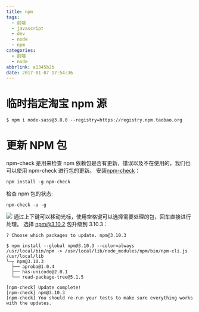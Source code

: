 ```yaml
---
title: npm
tags:
  - 前端
  - javascript
  - dev
  - node
  - npm
categories:
  - 前端
  - node
abbrlink: a1345b2b
date: 2017-01-07 17:54:36
---
```


# 临时指定淘宝 npm 源

```
$ npm i node-sass@3.8.0 --registry=https://registry.npm.taobao.org
```

<!-- more -->

# 更新 NPM 包

npm-check 是用来检查 npm 依赖包是否有更新，错误以及不在使用的，我们也可以使用 npm-check 进行包的更新。
安装[npm-check](https://github.com/dylang/npm-check)：

```
npm install -g npm-check
```

检查 npm 包的状态:

```
npm-check -u -g
```

![](https://segmentfault.com/image?src=https://upload-images.jianshu.io/upload_images/22188-aef0b264869c5366.png?imageMogr2/auto-orient/strip%7CimageView2/2/w/1240&objectId=1190000005857342&token=621ff08a92f8cd8e6f0e6c3e7d67526f)
通过上下键可以移动光标，使用空格键可以选择需要处理的包，回车直接进行处理。
选择 npm@3.10.2 包升级到 3.10.3：

```
? Choose which packages to update. npm@3.10.3

$ npm install --global npm@3.10.3 --color=always
/usr/local/bin/npm -> /usr/local/lib/node_modules/npm/bin/npm-cli.js
/usr/local/lib
└─┬ npm@3.10.3
  ├── aproba@1.0.4
  ├── has-unicode@2.0.1
  └── read-package-tree@5.1.5

[npm-check] Update complete!
[npm-check] npm@3.10.3
[npm-check] You should re-run your tests to make sure everything works with the updates.
```
